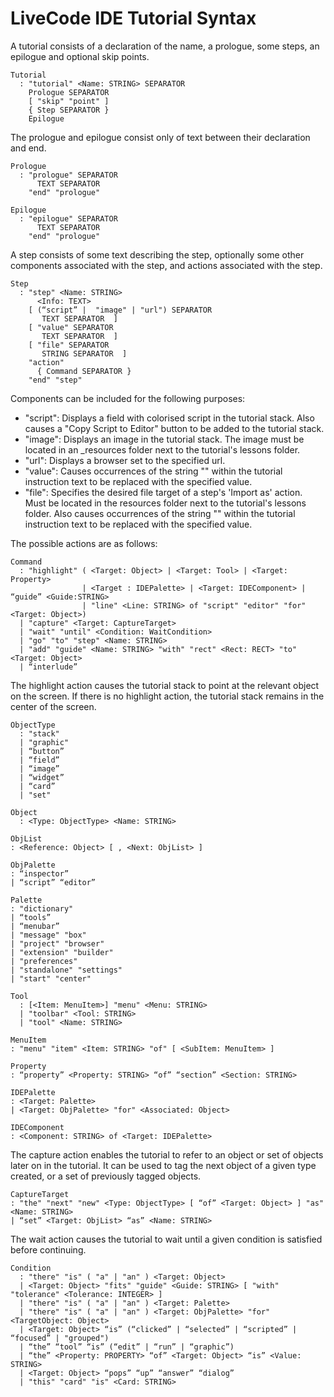 # LiveCode IDE Tutorial Syntax
A tutorial consists of a declaration of the name, a prologue, some
steps, an epilogue and optional skip points.

	Tutorial
	  : "tutorial" <Name: STRING> SEPARATOR
		Prologue SEPARATOR
		[ "skip" "point" ]
		{ Step SEPARATOR }
		Epilogue

The prologue and epilogue consist only of text between their declaration
and end. 

	Prologue
	  : "prologue" SEPARATOR
		  TEXT SEPARATOR
		"end" "prologue"

	Epilogue
	  : "epilogue" SEPARATOR
		  TEXT SEPARATOR
		"end" "prologue"

A step consists of some text describing the step, optionally some other 
components associated with the step, and actions associated with the step.

	Step
	  : "step" <Name: STRING>
		  <Info: TEXT>
		[ (“script” |  "image" | "url") SEPARATOR
		   TEXT SEPARATOR  ]
		[ "value" SEPARATOR
		   TEXT SEPARATOR  ]
		[ "file" SEPARATOR
		   STRING SEPARATOR  ]   
		"action"
		  { Command SEPARATOR }
		"end" "step"

Components can be included for the following purposes:
- "script": Displays a field with colorised script in the tutorial stack.
Also causes a "Copy Script to Editor" button to be added to the tutorial
stack.
- "image": Displays an image in the tutorial stack. The image must be 
located in an _resources folder next to the tutorial's lessons folder.
- "url": Displays a browser set to the specified url.
- "value": Causes occurrences of the string "<value>" within the tutorial
instruction text to be replaced with the specified value.
- "file": Specifies the desired file target of a step's 'Import as' 
action. Must be located in the resources folder next to the tutorial's 
lessons folder. Also causes occurrences of the string "<file>" within 
the tutorial instruction text to be replaced with the specified value.

The possible actions are as follows:

	Command
	  : "highlight" ( <Target: Object> | <Target: Tool> | <Target: Property> 
	  				| <Target : IDEPalette> | <Target: IDEComponent> | “guide” <Guide:STRING> 
	  				| "line" <Line: STRING> of "script" "editor" "for" <Target: Object>)
	  | "capture" <Target: CaptureTarget>
	  | "wait" "until" <Condition: WaitCondition>
	  | "go" "to" "step" <Name: STRING>
	  | "add" "guide" <Name: STRING> "with" "rect" <Rect: RECT> "to" <Target: Object>
	  | “interlude”

The highlight action causes the tutorial stack to point at the relevant
object on the screen. If there is no highlight action, the tutorial stack
remains in the center of the screen.

	ObjectType
	  : "stack"
	  | "graphic"
	  | “button”
	  | “field”
	  | “image”
	  | “widget”
	  | “card”
	  | "set"

	Object
	  : <Type: ObjectType> <Name: STRING>

	ObjList
	: <Reference: Object> [ , <Next: ObjList> ]

	ObjPalette
	: “inspector”
	| “script” “editor”

	Palette
	: "dictionary"
	| “tools”
	| “menubar”
	| "message" "box"
	| "project" "browser"
	| "extension" "builder"
	| "preferences"
	| "standalone" "settings"
	| "start" "center"
	
	Tool
	  : [<Item: MenuItem>] "menu" <Menu: STRING>
	  | "toolbar" <Tool: STRING>
	  | "tool" <Name: STRING>

	MenuItem
	: "menu" "item" <Item: STRING> "of" [ <SubItem: MenuItem> ]

	Property
	: “property” <Property: STRING> “of” “section” <Section: STRING>

	IDEPalette
	: <Target: Palette> 
	| <Target: ObjPalette> "for" <Associated: Object>

	IDEComponent
	: <Component: STRING> of <Target: IDEPalette> 

The capture action enables the tutorial to refer to an object or set of 
objects later on in the tutorial. It can be used to tag the next object 
of a given type created, or a set of previously tagged objects.

	CaptureTarget
	: "the" "next" "new" <Type: ObjectType> [ “of” <Target: Object> ] "as" <Name: STRING>
	| “set” <Target: ObjList> “as” <Name: STRING>

The wait action causes the tutorial to wait until a given condition is 
satisfied before continuing.

	Condition
	  : "there" "is" ( "a" | "an" ) <Target: Object>
	  | <Target: Object> "fits" "guide" <Guide: STRING> [ "with" "tolerance" <Tolerance: INTEGER> ]
	  | "there" "is" ( "a" | "an" ) <Target: Palette>
	  | "there" "is" ( "a" | "an" ) <Target: ObjPalette> "for" <TargetObject: Object>
	  | <Target: Object> “is” (“clicked” | “selected” | “scripted” | “focused” | "grouped")
	  | “the” “tool” “is” (“edit” | “run” | “graphic”)
	  | “the” <Property: PROPERTY> “of” <Target: Object> “is” <Value: STRING>
	  | <Target: Object> “pops” “up” “answer” “dialog”
	  | "this" "card" "is" <Card: STRING>